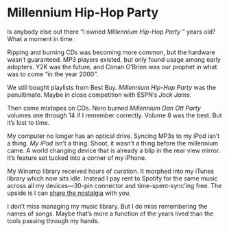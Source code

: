 <template data-parse>2020-03-31 #newsletter</template>

# Millennium Hip-Hop Party

Is anybody else out there “I owned _Millennium Hip-Hop Party_ ” years old?
What a moment in time.

Ripping and burning CDs was becoming more common, but the hardware wasn’t guaranteed.
MP3 players existed, but only found usage among early adopters.
Y2K was the future, and Conan O’Brien was our prophet in what was to come “in the year 2000”.

We still bought playlists from Best Buy.
_Millennium Hip-Hop Party_ was the penultimate.
Maybe in close competition with ESPN’s _Jock Jams_.

Then came mixtapes on CDs.
Nero burned _Millennium Dan Ott Party_ volumes one through 14 if I remember correctly.
Volume 8 was the best.
But it’s lost to time.

My computer no longer has an optical drive.
Syncing MP3s to my iPod isn’t a thing.
_My iPod_ isn’t a thing.
Shoot, it wasn’t a thing before the millennium came.
A world changing device that is already a blip in the rear view mirror.
It’s feature set tucked into a corner of my iPhone.

My Winamp library received hours of curation.
It morphed into my iTunes library which now sits idle.
Instead I pay rent to Spotify for the same music across all my devices—30-pin connector and time-spent-sync’ing free.
The upside is I can [share the nostalgia](https://open.spotify.com/playlist/0gSVYllYWUsJzAA3anVn61?si=r16HsyvaT4S1X0hUpZiWjw) with you.

I don’t miss managing my music library.
But I do miss remembering the names of songs.
Maybe that’s more a function of the years lived than the tools passing through my hands.